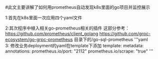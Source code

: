 #此文主要讲解了如何用prometheus自动发现k8s里面的go项目并监控展示


1:首先在k8s里面一次应用四个yaml文件


2:其次程序中植入相关go-prometheus相关的插件
	这部分参考：https://github.com/prometheus/client_golang
		    https://github.com/grpc-ecosystem/go-grpc-prometheus
		    目录下的/go-sql-prometheus
'''yaml	    
3: 修改业务deployment的yaml在template下添加
  template:
    metadata:
      annotations:
        prometheus.io/port: "2112"
        prometheus.io/scrape: "true"
'''
